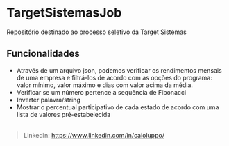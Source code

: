 # TargetSistemasJob
Repositório destinado ao processo seletivo da Target Sistemas

## Funcionalidades
- Através de um arquivo json, podemos verificar os rendimentos mensais de uma empresa e filtrá-los de acordo com as opções do programa: valor mínimo, valor máximo e dias com valor acima da média.
- Verificar se um número pertence a sequência de Fibonacci
- Inverter palavra/string
- Mostrar o percentual participativo de cada estado de acordo com uma lista de valores pré-estabelecida
<br><br>
> LinkedIn: https://www.linkedin.com/in/caioluppo/
